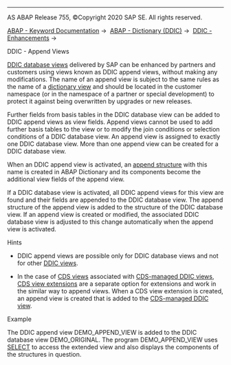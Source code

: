   

* * *

AS ABAP Release 755, ©Copyright 2020 SAP SE. All rights reserved.

[ABAP - Keyword Documentation](javascript:call_link\('abenabap.htm'\)) →  [ABAP - Dictionary (DDIC)](javascript:call_link\('abenabap_dictionary.htm'\)) →  [DDIC - Enhancements](javascript:call_link\('abenddic_enhancements.htm'\)) → 

DDIC - Append Views

[DDIC database views](javascript:call_link\('abenddic_database_views.htm'\)) delivered by SAP can be enhanced by partners and customers using views known as DDIC append views, without making any modifications. The name of an append view is subject to the same rules as the name of a [dictionary view](javascript:call_link\('abenddic_views.htm'\)) and should be located in the customer namespace (or in the namespace of a partner or special development) to protect it against being overwritten by upgrades or new releases.

Further fields from basis tables in the DDIC database view can be added to DDIC append views as view fields. Append views cannot be used to add further basis tables to the view or to modify the join conditions or selection conditions of a DDIC database view. An append view is assigned to exactly one DDIC database view. More than one append view can be created for a DDIC database view.

When an DDIC append view is activated, an [append structure](javascript:call_link\('abenappend_structure_glosry.htm'\) "Glossary Entry") with this name is created in ABAP Dictionary and its components become the additional view fields of the append view.

If a DDIC database view is activated, all DDIC append views for this view are found and their fields are appended to the DDIC database view. The append structure of the append view is added to the structure of the DDIC database view. If an append view is created or modified, the associated DDIC database view is adjusted to this change automatically when the append view is activated.

Hints

-   DDIC append views are possible only for DDIC database views and not for other [DDIC views](javascript:call_link\('abenddic_views.htm'\)).

-   In the case of [CDS views](javascript:call_link\('abencds_view_glosry.htm'\) "Glossary Entry") associated with [CDS-managed DDIC views](javascript:call_link\('abencds_mngdddic_view_glosry.htm'\) "Glossary Entry"), [CDS view extensions](javascript:call_link\('abencds_mngdddic_view_glosry.htm'\) "Glossary Entry") are a separate option for extensions and work in the similar way to append views. When a CDS view extension is created, an append view is created that is added to the [CDS-managed DDIC view](javascript:call_link\('abencds_mngdddic_view_glosry.htm'\) "Glossary Entry").

Example

The DDIC append view DEMO\_APPEND\_VIEW is added to the DDIC database view DEMO\_ORIGINAL. The program DEMO\_APPEND\_VIEW uses [SELECT](javascript:call_link\('abapselect.htm'\)) to access the extended view and also displays the components of the structures in question.